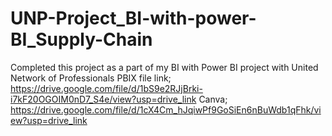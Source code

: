 # UNP-Project_BI-with-power-BI_Supply-Chain
Completed this project as a part of my BI with Power BI project with United Network of Professionals
PBIX file link; https://drive.google.com/file/d/1bS9e2RJjBrki-i7kF20OGOIM0nD7_S4e/view?usp=drive_link
Canva; https://drive.google.com/file/d/1cX4Cm_hJqiwPf9GoSiEn6nBuWdb1qFhk/view?usp=drive_link
